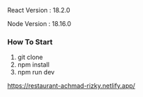 React Version : 18.2.0

Node Version : 18.16.0

### How To Start

1. git clone
2. npm install
3. npm run dev

https://restaurant-achmad-rizky.netlify.app/
